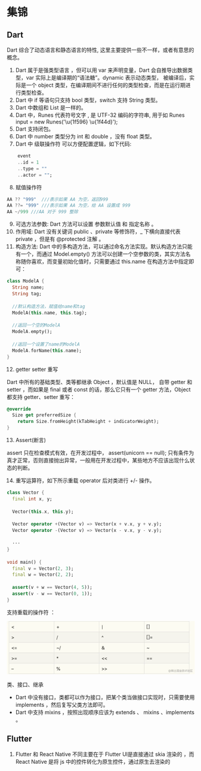 # 集锦

## Dart

Dart 综合了动态语言和静态语言的特性, 这里主要提供一些不一样，或者有意思的概念。

1. Dart 属于是强类型语言 ，但可以用 var  来声明变量，Dart 会自推导出数据类型，var 实际上是编译期的“语法糖”。dynamic 表示动态类型， 被编译后，实际是一个 object 类型，在编译期间不进行任何的类型检查，而是在运行期进行类型检查。
2. Dart 中 if 等语句只支持 bool 类型，switch 支持 String 类型。
3. Dart 中数组和 List 是一样的。
4. Dart 中，Runes 代表符号文字 ,  是 UTF-32 编码的字符串, 用于如  Runes input = new Runes('\u{1f596}  \u{1f44d}');
5. Dart 支持闭包。
6. Dart 中 number 类型分为 int 和 double ，没有 float 类型。
7. Dart 中 级联操作符 可以方便配置逻辑，如下代码:

```Dart
    event
    ..id = 1
    ..type = ""
    ..actor = "";
```

8. 赋值操作符

```Dart
AA ?? "999"  ///表示如果 AA 为空，返回999
AA ??= "999" ///表示如果 AA 为空，给 AA 设置成 999
AA ~/999 ///AA 对于 999 整除
```

9. 可选方法参数: Dart 方法可以设置 参数默认值 和 指定名称 。
10. 作用域: Dart 没有关键词 public 、private 等修饰符，_ 下横向直接代表 private ，但是有 @protected 注解 。
11. 构造方法: Dart 中的多构造方法，可以通过命名方法实现。默认构造方法只能有一个，而通过 Model.empty() 方法可以创建一个空参数的类，其实方法名称随你喜欢，而变量初始化值时，只需要通过 this.name 在构造方法中指定即可：

```Dart
class ModelA {
  String name;
  String tag;
  
  //默认构造方法，赋值给name和tag
  ModelA(this.name, this.tag);

  //返回一个空的ModelA
  ModelA.empty();
  
  //返回一个设置了name的ModelA
  ModelA.forName(this.name);
}
```

12. getter setter 重写

Dart 中所有的基础类型、类等都继承 Object ，默认值是 NULL， 自带 getter 和 setter ，而如果是 final 或者 const 的话，那么它只有一个 getter 方法，Object  都支持 getter、setter 重写：

```Dart
@override
  Size get preferredSize {
    return Size.fromHeight(kTabHeight + indicatorWeight);
}
```

13. Assert(断言)

assert 只在检查模式有效，在开发过程中， assert(unicorn == null); 只有条件为真才正常，否则直接抛出异常，一般用在开发过程中，某些地方不应该出现什么状态的判断。

14. 重写运算符，如下所示重载 operator 后对类进行 +/- 操作。

```Dart
class Vector {
  final int x, y;

  Vector(this.x, this.y);

  Vector operator +(Vector v) => Vector(x + v.x, y + v.y);
  Vector operator -(Vector v) => Vector(x - v.x, y - v.y);
  
  ···
}

void main() {
  final v = Vector(2, 3);
  final w = Vector(2, 2);

  assert(v + w == Vector(4, 5));
  assert(v - w == Vector(0, 1));
}
```

支持重载的操作符 ：

![](../../asset/dart%E9%87%8D%E8%BD%BD%E7%AC%A6.webp)

类、接口、继承

- Dart 中没有接口，类都可以作为接口，把某个类当做接口实现时，只需要使用 implements ，然后复写父类方法即可。
- Dart 中支持 mixins ，按照出现顺序应该为 extends 、 mixins 、implements 。

## Flutter

1. Flutter 和 React Native 不同主要在于 Flutter UI是直接通过 skia 渲染的 ，而 React Native 是将 js 中的控件转化为原生控件，通过原生去渲染的
